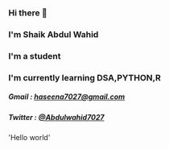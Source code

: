 ### Hi there 👋
### I'm Shaik Abdul Wahid
### I'm a student
### I'm currently learning DSA,PYTHON,R


##### Gmail : haseena7027@gmail.com
##### Twitter : [@Abdulwahid7027](https://twitter.com/Abdulwahid7027)

'Hello world'
